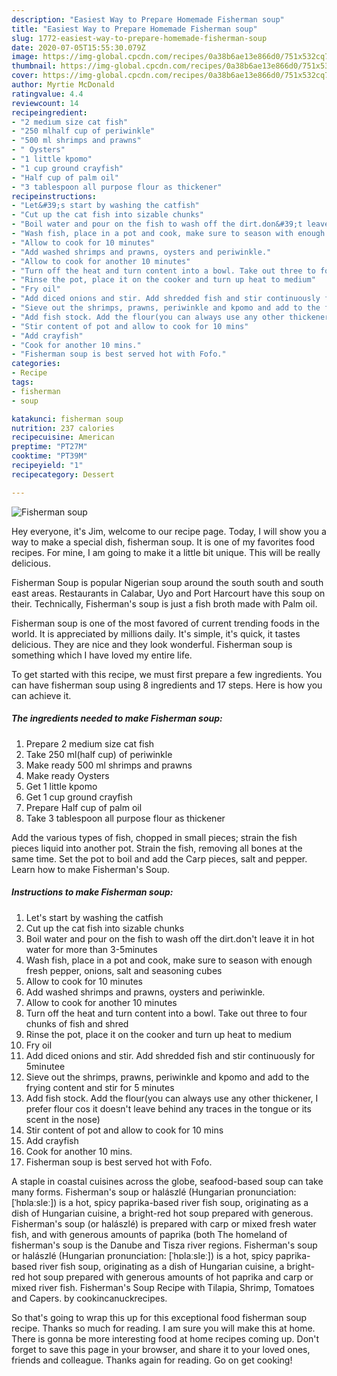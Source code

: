 ```yaml
---
description: "Easiest Way to Prepare Homemade Fisherman soup"
title: "Easiest Way to Prepare Homemade Fisherman soup"
slug: 1772-easiest-way-to-prepare-homemade-fisherman-soup
date: 2020-07-05T15:55:30.079Z
image: https://img-global.cpcdn.com/recipes/0a38b6ae13e866d0/751x532cq70/fisherman-soup-recipe-main-photo.jpg
thumbnail: https://img-global.cpcdn.com/recipes/0a38b6ae13e866d0/751x532cq70/fisherman-soup-recipe-main-photo.jpg
cover: https://img-global.cpcdn.com/recipes/0a38b6ae13e866d0/751x532cq70/fisherman-soup-recipe-main-photo.jpg
author: Myrtie McDonald
ratingvalue: 4.4
reviewcount: 14
recipeingredient:
- "2 medium size cat fish"
- "250 mlhalf cup of periwinkle"
- "500 ml shrimps and prawns"
- " Oysters"
- "1 little kpomo"
- "1 cup ground crayfish"
- "Half cup of palm oil"
- "3 tablespoon all purpose flour as thickener"
recipeinstructions:
- "Let&#39;s start by washing the catfish"
- "Cut up the cat fish into sizable chunks"
- "Boil water and pour on the fish to wash off the dirt.don&#39;t leave it in hot water for more than 3-5minutes"
- "Wash fish, place in a pot and cook, make sure to season with enough fresh pepper, onions, salt and seasoning cubes"
- "Allow to cook for 10 minutes"
- "Add washed shrimps and prawns, oysters and periwinkle."
- "Allow to cook for another 10 minutes"
- "Turn off the heat and turn content into a bowl. Take out three to four chunks of fish and shred"
- "Rinse the pot, place it on the cooker and turn up heat to medium"
- "Fry oil"
- "Add diced onions and stir. Add shredded fish and stir continuously for 5minutee"
- "Sieve out the shrimps, prawns, periwinkle and kpomo and add to the frying content and stir for 5 minutes"
- "Add fish stock. Add the flour(you can always use any other thickener, I prefer flour cos it doesn&#39;t leave behind any traces in the tongue or its scent in the nose)"
- "Stir content of pot and allow to cook for 10 mins"
- "Add crayfish"
- "Cook for another 10 mins."
- "Fisherman soup is best served hot with Fofo."
categories:
- Recipe
tags:
- fisherman
- soup

katakunci: fisherman soup 
nutrition: 237 calories
recipecuisine: American
preptime: "PT27M"
cooktime: "PT39M"
recipeyield: "1"
recipecategory: Dessert

---
```



![Fisherman soup](https://img-global.cpcdn.com/recipes/0a38b6ae13e866d0/751x532cq70/fisherman-soup-recipe-main-photo.jpg)

Hey everyone, it's Jim, welcome to our recipe page. Today, I will show you a way to make a special dish, fisherman soup. It is one of my favorites food recipes. For mine, I am going to make it a little bit unique. This will be really delicious.

Fisherman Soup is popular Nigerian soup around the south south and south east areas. Restaurants in Calabar, Uyo and Port Harcourt have this soup on their. Technically, Fisherman&#39;s soup is just a fish broth made with Palm oil.

Fisherman soup is one of the most favored of current trending foods in the world. It is appreciated by millions daily. It's simple, it's quick, it tastes delicious. They are nice and they look wonderful. Fisherman soup is something which I have loved my entire life.


To get started with this recipe, we must first prepare a few ingredients. You can have fisherman soup using 8 ingredients and 17 steps. Here is how you can achieve it.

<!--inarticleads1-->

##### The ingredients needed to make Fisherman soup:

1. Prepare 2 medium size cat fish
1. Take 250 ml(half cup) of periwinkle
1. Make ready 500 ml shrimps and prawns
1. Make ready  Oysters
1. Get 1 little kpomo
1. Get 1 cup ground crayfish
1. Prepare Half cup of palm oil
1. Take 3 tablespoon all purpose flour as thickener


Add the various types of fish, chopped in small pieces; strain the fish pieces liquid into another pot. Strain the fish, removing all bones at the same time. Set the pot to boil and add the Carp pieces, salt and pepper. Learn how to make Fisherman&#39;s Soup. 

<!--inarticleads2-->

##### Instructions to make Fisherman soup:

1. Let&#39;s start by washing the catfish
1. Cut up the cat fish into sizable chunks
1. Boil water and pour on the fish to wash off the dirt.don&#39;t leave it in hot water for more than 3-5minutes
1. Wash fish, place in a pot and cook, make sure to season with enough fresh pepper, onions, salt and seasoning cubes
1. Allow to cook for 10 minutes
1. Add washed shrimps and prawns, oysters and periwinkle.
1. Allow to cook for another 10 minutes
1. Turn off the heat and turn content into a bowl. Take out three to four chunks of fish and shred
1. Rinse the pot, place it on the cooker and turn up heat to medium
1. Fry oil
1. Add diced onions and stir. Add shredded fish and stir continuously for 5minutee
1. Sieve out the shrimps, prawns, periwinkle and kpomo and add to the frying content and stir for 5 minutes
1. Add fish stock. Add the flour(you can always use any other thickener, I prefer flour cos it doesn&#39;t leave behind any traces in the tongue or its scent in the nose)
1. Stir content of pot and allow to cook for 10 mins
1. Add crayfish
1. Cook for another 10 mins.
1. Fisherman soup is best served hot with Fofo.


A staple in coastal cuisines across the globe, seafood-based soup can take many forms. Fisherman&#39;s soup or halászlé (Hungarian pronunciation: [ˈhɒlaːsleː]) is a hot, spicy paprika-based river fish soup, originating as a dish of Hungarian cuisine, a bright-red hot soup prepared with generous. Fisherman&#39;s soup (or halászlé) is prepared with carp or mixed fresh water fish, and with generous amounts of paprika (both The homeland of fisherman&#39;s soup is the Danube and Tisza river regions. Fisherman&#39;s soup or halászlé (Hungarian pronunciation: [ˈhɒlaːsleː]) is a hot, spicy paprika-based river fish soup, originating as a dish of Hungarian cuisine, a bright-red hot soup prepared with generous amounts of hot paprika and carp or mixed river fish. Fisherman&#39;s Soup Recipe with Tilapia, Shrimp, Tomatoes and Capers. by cookincanuckrecipes. 

So that's going to wrap this up for this exceptional food fisherman soup recipe. Thanks so much for reading. I am sure you will make this at home. There is gonna be more interesting food at home recipes coming up. Don't forget to save this page in your browser, and share it to your loved ones, friends and colleague. Thanks again for reading. Go on get cooking!
